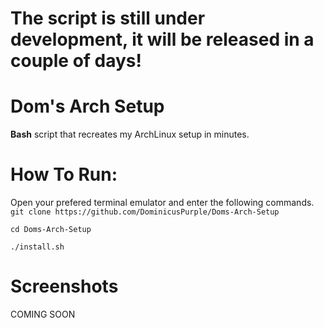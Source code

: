 # The script is still under development, it will be released in a couple of days!
# Dom's **Arch** Setup
**Bash** script that recreates my ArchLinux setup in minutes.

# How To Run:
Open your prefered terminal emulator and enter the following commands.
`git clone https://github.com/DominicusPurple/Doms-Arch-Setup`

`cd Doms-Arch-Setup`

`./install.sh`

# Screenshots
COMING SOON
